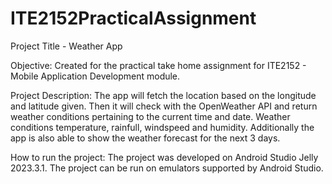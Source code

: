 # ITE2152PracticalAssignment

Project Title  - Weather App

Objective: Created for the practical take home assignment for ITE2152 - Mobile Application Development module.

Project Description: The app will fetch the location based on the longitude and latitude given. Then it will check with the OpenWeather API and return weather conditions pertaining to the current time and date.
Weather conditions temperature, rainfull, windspeed and humidity.
Additionally the app is also able to show the weather forecast for the next 3 days.

How to run the project: The project was developed on Android Studio Jelly 2023.3.1. The project can be run on emulators supported by Android Studio.


